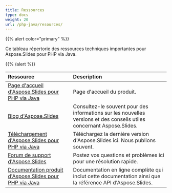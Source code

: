 ```yaml
---
title: Ressources
type: docs
weight: 20
url: /php-java/resources/
---
```


{{% alert color="primary" %}} 

Ce tableau répertorie des ressources techniques importantes pour Aspose.Slides pour PHP via Java.

{{% /alert %}} 

|**Ressource**|**Description**|
| :- | :- |
|[Page d'accueil d'Aspose.Slides pour PHP via Java](https://products.aspose.com/slides/php-java/)|Page d'accueil du produit.|
|[Blog d'Aspose.Slides](https://blog.aspose.com/category/slides/)|Consultez-le souvent pour des informations sur les nouvelles versions et des conseils utiles concernant Aspose.Slides.|
|[Téléchargement d'Aspose.Slides pour PHP via Java](https://releases.aspose.com/php-java/repo/com/aspose/aspose-slides/)|Téléchargez la dernière version d'Aspose.Slides ici. Nous publions souvent.|
|[Forum de support d'Aspose.Slides](https://forum.aspose.com/c/slides/11)|Postez vos questions et problèmes ici pour une résolution rapide.|
|[Documentation produit d'Aspose.Slides pour PHP via Java](/slides/php-java/)|Documentation en ligne complète qui inclut cette documentation ainsi que la référence API d'Aspose.Slides.|